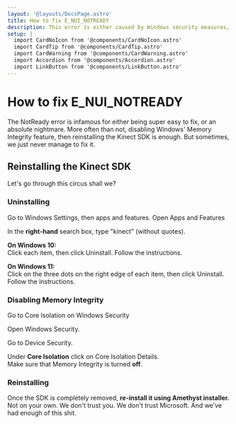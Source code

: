 ```yaml
---
layout: '@layouts/DocsPage.astro'
title: How to fix E_NUI_NOTREADY
description: This error is either caused by Windows security measures, a broken Kinect SDK insall, or anything inbetween.
setup: | 
  import CardNoIcon from '@components/CardNoIcon.astro'
  import CardTip from '@components/CardTip.astro'
  import CardWarning from '@components/CardWarning.astro'
  import Accordion from '@components/Accordion.astro'
  import LinkButton from '@components/LinkButton.astro'
---
```

# How to fix E_NUI_NOTREADY
The NotReady error is infamous for either being super easy to fix, or an absolute nightmare. More often than not, disabling Windows' Memory Integrity feature, then reinstalling the Kinect SDK is enough. But sometimes, we just never manage to fix it.

## Reinstalling the Kinect SDK
Let's go through this circus shall we?

### Uninstalling

Go to Windows Settings, then apps and features.
<LinkButton href="ms-settings:appsfeatures">Open Apps and Features</LinkButton>

In the **right-hand** search box, type "kinect" (without quotes).

**On Windows 10:**  
Click each item, then click Uninstall. Follow the instructions.

**On Windows 11:**  
Click on the three dots on the right edge of each item, then click Uninstall. Follow the instructions.

### Disabling Memory Integrity

<LinkButton href="windowsdefender://coreisolation">Go to Core Isolation on Windows Security</LinkButton>

Open Windows Security.

Go to Device Security.

Under **Core Isolation** click on Core Isolation Details.  
Make sure that Memory Integrity is turned **off**.

### Reinstalling

Once the SDK is completely removed, **re-install it using Amethyst installer.** Not on your own. We don't trust you. We don't trust Microsoft. And we've had enough of this shit.